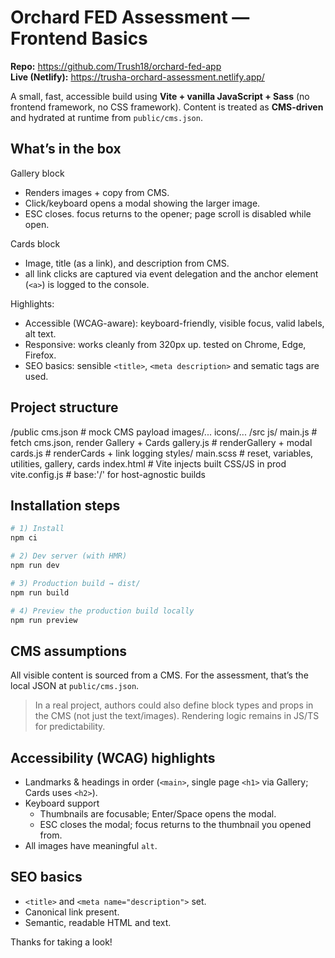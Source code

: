 # Orchard FED Assessment — Frontend Basics

**Repo:** <https://github.com/Trush18/orchard-fed-app>  
**Live (Netlify):** <https://trusha-orchard-assessment.netlify.app/>

A small, fast, accessible build using **Vite + vanilla JavaScript + Sass** (no frontend framework, no CSS framework). Content is treated as **CMS-driven** and hydrated at runtime from `public/cms.json`.

## What’s in the box

Gallery block
  - Renders images + copy from CMS.
  - Click/keyboard opens a modal showing the larger image.
  - ESC closes. focus returns to the opener; page scroll is disabled while open.

Cards block
  - Image, title (as a link), and description from CMS.
  - all link clicks are captured via event delegation and the anchor element (`<a>`) is logged to the console.

Highlights:
  - Accessible (WCAG-aware): keyboard-friendly, visible focus, valid labels, alt text.
  - Responsive: works cleanly from 320px up. tested on Chrome, Edge, Firefox.
  - SEO basics: sensible `<title>`, `<meta description>` and sematic tags are used.

##  Project structure
/public
  cms.json                 # mock CMS payload
  images/...
  icons/...
/src
  js/
    main.js               # fetch cms.json, render Gallery + Cards
    gallery.js            # renderGallery + modal
    cards.js              # renderCards + link logging
  styles/
    main.scss             # reset, variables, utilities, gallery, cards
index.html                # Vite injects built CSS/JS in prod
vite.config.js            # base:'/' for host-agnostic builds

##  Installation steps

```bash
# 1) Install
npm ci

# 2) Dev server (with HMR)
npm run dev

# 3) Production build → dist/
npm run build

# 4) Preview the production build locally
npm run preview
```

## CMS assumptions

All visible content is sourced from a CMS. For the assessment, that’s the local JSON at `public/cms.json`.

> In a real project, authors could also define block types and props in the CMS (not just the text/images). Rendering logic remains in JS/TS for predictability.

## Accessibility (WCAG) highlights

- Landmarks & headings in order (`<main>`, single page `<h1>` via Gallery; Cards uses `<h2>`).
- Keyboard support
  - Thumbnails are focusable; Enter/Space opens the modal.
  - ESC closes the modal; focus returns to the thumbnail you opened from.
- All images have meaningful `alt`.

## SEO basics

- `<title>` and `<meta name="description">` set.
- Canonical link present.
- Semantic, readable HTML and text.

Thanks for taking a look!
